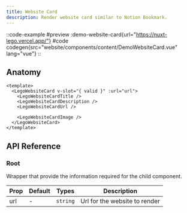 ```yaml
---
title: Website Card
description: Render website card similar to Notion Bookmark.
---
```


::code-example
#preview
:demo-website-card{url="https://nuxt-lego.vercel.app/"}
#code
codegen{src="website/components/content/DemoWebsiteCard.vue" lang="vue"}
::

## Anatomy

```vue
<template>
  <LegoWebsiteCard v-slot="{ valid }" :url="url">
    <LegoWebsiteCardTitle />
    <LegoWebsiteCardDescription />
    <LegoWebsiteCardUrl />

    <LegoWebsiteCardImage />
  </LegoWebsiteCard>
</template>
```

## API Reference

### Root

Wrapper that provide the information required for the child component.

| Prop | Default | Types    | Description                   |
| ---- | ------- | -------- | ----------------------------- |
| url  | -       | `string` | Url for the website to render |
